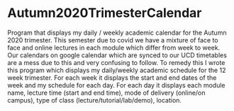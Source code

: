 # Autumn2020TrimesterCalendar

Program that displays my daily / weekly academic calendar for the Autumn 2020 trimester.
This semester due to covid we have a mixture of face to face and online lectures in each module which differ from week to week.
Our calendars on google calendar which are synced to our UCD timetables are a mess due to this and very confusing to follow. 
To remedy this I wrote this program which displays my daily/weekly academic schedule for the 12 week trimester.
For each week it displays the start and end dates of the week and my schedule for each day.
For each day it displays each module name, lecture time (start and end time), mode of delivery (online/on campus), type of class (lecture/tutorial/lab/demo), location.

